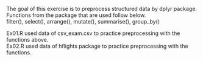 The goal of this exercise is to preprocess structured data by dplyr package.  
Functions from the package that are used follow below.  
filter(), select(), arrange(), mutate(), summarise(), group_by()  

Ex01.R used data of csv_exam.csv to practice preprocessing with the functions above.  
Ex02.R used data of hflights package to practice preprocessing with the functions.  
